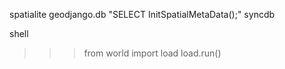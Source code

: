 spatialite geodjango.db "SELECT InitSpatialMetaData();"
syncdb

shell
>>> from world import load
>>> load.run()
